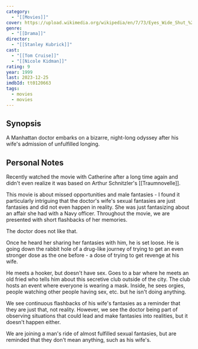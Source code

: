 ```yaml
---
category:
  - "[[Movies]]"
cover: https://upload.wikimedia.org/wikipedia/en/7/73/Eyes_Wide_Shut_%281999%29.png
genre:
  - "[[Drama]]"
director:
  - "[[Stanley Kubrick]]"
cast:
  - "[[Tom Cruise]]"
  - "[[Nicole Kidman]]"
rating: 9
year: 1999
last: 2023-12-25
imdbId: tt0120663
tags:
  - movies
  - movies
---
```

## Synopsis

A Manhattan doctor embarks on a bizarre, night-long odyssey after his wife's admission of unfulfilled longing.

## Personal Notes

Recently watched the movie with Catherine after a long time again and didn't even realize it was based on Arthur Schnitzler's [[Traumnovelle]]. 

This movie is about missed opportunities and male fantasies - I found it particularly intriguing that the doctor's wife's sexual fantasies are just fantasies and did not even happen in reality. She was just fantasizing about an affair she had with a Navy officer. Throughout the movie, we are presented with short flashbacks of her memories. 

The doctor does not like that.

Once he heard her sharing her fantasies with him, he is set loose. He is going down the rabbit hole of a drug-like journey of trying to get an even stronger dose as the one before - a dose of trying to get revenge at his wife. 

He meets a hooker, but doesn't have sex. Goes to a bar where he meets an old fried who tells him about this secretive club outside of the city. The club hosts an event where everyone is wearing a mask. Inside, he sees orgies, people watching other people having sex, etc. but he isn't doing anything. 

We see continuous flashbacks of his wife's fantasies as a reminder that they are just that, not reality. However, we see the doctor being part of observing situations that could lead and make fantasies into realities, but it doesn't happen either. 

We are joining a man's ride of almost fulfilled sexual fantasies, but are reminded that they don't mean anything, such as his wife's. 